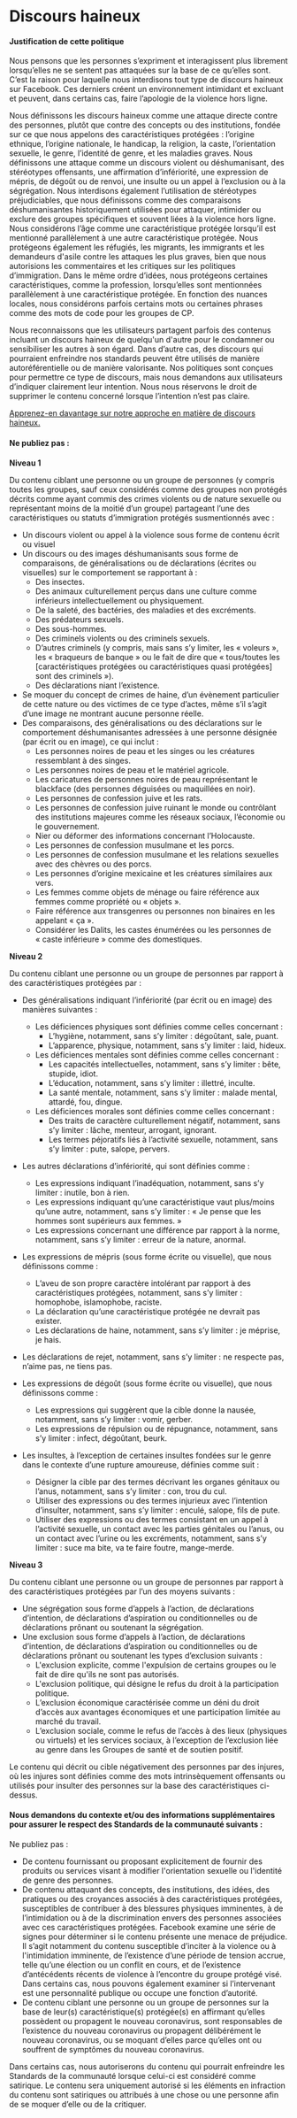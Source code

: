 Discours haineux
================

#### Justification de cette politique

Nous pensons que les personnes s’expriment et interagissent plus librement lorsqu’elles ne se sentent pas attaquées sur la base de ce qu’elles sont. C’est la raison pour laquelle nous interdisons tout type de discours haineux sur Facebook. Ces derniers créent un environnement intimidant et excluant et peuvent, dans certains cas, faire l’apologie de la violence hors ligne.

Nous définissons les discours haineux comme une attaque directe contre des personnes, plutôt que contre des concepts ou des institutions, fondée sur ce que nous appelons des caractéristiques protégées : l’origine ethnique, l’origine nationale, le handicap, la religion, la caste, l’orientation sexuelle, le genre, l’identité de genre, et les maladies graves. Nous définissons une attaque comme un discours violent ou déshumanisant, des stéréotypes offensants, une affirmation d’infériorité, une expression de mépris, de dégoût ou de renvoi, une insulte ou un appel à l’exclusion ou à la ségrégation. Nous interdisons également l’utilisation de stéréotypes préjudiciables, que nous définissons comme des comparaisons déshumanisantes historiquement utilisées pour attaquer, intimider ou exclure des groupes spécifiques et souvent liées à la violence hors ligne. Nous considérons l’âge comme une caractéristique protégée lorsqu’il est mentionné parallèlement à une autre caractéristique protégée. Nous protégeons également les réfugiés, les migrants, les immigrants et les demandeurs d'asile contre les attaques les plus graves, bien que nous autorisions les commentaires et les critiques sur les politiques d’immigration. Dans le même ordre d’idées, nous protégeons certaines caractéristiques, comme la profession, lorsqu’elles sont mentionnées parallèlement à une caractéristique protégée. En fonction des nuances locales, nous considérons parfois certains mots ou certaines phrases comme des mots de code pour les groupes de CP.

Nous reconnaissons que les utilisateurs partagent parfois des contenus incluant un discours haineux de quelqu'un d'autre pour le condamner ou sensibiliser les autres à son égard. Dans d’autre cas, des discours qui pourraient enfreindre nos standards peuvent être utilisés de manière autoréférentielle ou de manière valorisante. Nos politiques sont conçues pour permettre ce type de discours, mais nous demandons aux utilisateurs d’indiquer clairement leur intention. Nous nous réservons le droit de supprimer le contenu concerné lorsque l’intention n’est pas claire.

[Apprenez-en davantage sur notre approche en matière de discours haineux.](https://about.fb.com/news/2017/06/hard-questions-hate-speech/)

#### Ne publiez pas :

**Niveau 1**

Du contenu ciblant une personne ou un groupe de personnes (y compris toutes les groupes, sauf ceux considérés comme des groupes non protégés décrits comme ayant commis des crimes violents ou de nature sexuelle ou représentant moins de la moitié d’un groupe) partageant l’une des caractéristiques ou statuts d’immigration protégés susmentionnés avec :

* Un discours violent ou appel à la violence sous forme de contenu écrit ou visuel
* Un discours ou des images déshumanisants sous forme de comparaisons, de généralisations ou de déclarations (écrites ou visuelles) sur le comportement se rapportant à :
    * Des insectes.
    * Des animaux culturellement perçus dans une culture comme inférieurs intellectuellement ou physiquement.
    * De la saleté, des bactéries, des maladies et des excréments.
    * Des prédateurs sexuels.
    * Des sous-hommes.
    * Des criminels violents ou des criminels sexuels.
    * D’autres criminels (y compris, mais sans s’y limiter, les « voleurs », les « braqueurs de banque » ou le fait de dire que « tous/toutes les \[caractéristiques protégées ou caractéristiques quasi protégées\] sont des criminels »).
    * Des déclarations niant l’existence.
* Se moquer du concept de crimes de haine, d’un évènement particulier de cette nature ou des victimes de ce type d’actes, même s’il s’agit d’une image ne montrant aucune personne réelle.
* Des comparaisons, des généralisations ou des déclarations sur le comportement déshumanisantes adressées à une personne désignée (par écrit ou en image), ce qui inclut :
    * Les personnes noires de peau et les singes ou les créatures ressemblant à des singes.
    * Les personnes noires de peau et le matériel agricole.
    * Les caricatures de personnes noires de peau représentant le blackface (des personnes déguisées ou maquillées en noir).
    * Les personnes de confession juive et les rats.
    * Les personnes de confession juive ruinant le monde ou contrôlant des institutions majeures comme les réseaux sociaux, l’économie ou le gouvernement.
    * Nier ou déformer des informations concernant l’Holocauste.
    * Les personnes de confession musulmane et les porcs.
    * Les personnes de confession musulmane et les relations sexuelles avec des chèvres ou des porcs.
    * Les personnes d’origine mexicaine et les créatures similaires aux vers.
    * Les femmes comme objets de ménage ou faire référence aux femmes comme propriété ou « objets ».
    * Faire référence aux transgenres ou personnes non binaires en les appelant « ça ».
    * Considérer les Dalits, les castes énumérées ou les personnes de « caste inférieure » comme des domestiques.

**Niveau 2**

Du contenu ciblant une personne ou un groupe de personnes par rapport à des caractéristiques protégées par :

* Des généralisations indiquant l’infériorité (par écrit ou en image) des manières suivantes :
    * Les déficiences physiques sont définies comme celles concernant :
        * L’hygiène, notamment, sans s’y limiter : dégoûtant, sale, puant.
        * L’apparence, physique, notamment, sans s’y limiter : laid, hideux.
    * Les déficiences mentales sont définies comme celles concernant :
        * Les capacités intellectuelles, notamment, sans s’y limiter : bête, stupide, idiot.
        * L’éducation, notamment, sans s’y limiter : illettré, inculte.
        * La santé mentale, notamment, sans s’y limiter : malade mental, attardé, fou, dingue.
    * Les déficiences morales sont définies comme celles concernant :
        * Des traits de caractère culturellement négatif, notamment, sans s’y limiter : lâche, menteur, arrogant, ignorant.
        * Les termes péjoratifs liés à l’activité sexuelle, notamment, sans s’y limiter : pute, salope, pervers.

* Les autres déclarations d’infériorité, qui sont définies comme :
    * Les expressions indiquant l’inadéquation, notamment, sans s’y limiter : inutile, bon à rien.
    * Les expressions indiquant qu’une caractéristique vaut plus/moins qu’une autre, notamment, sans s’y limiter : « Je pense que les hommes sont supérieurs aux femmes. »
    * Les expressions concernant une différence par rapport à la norme, notamment, sans s’y limiter : erreur de la nature, anormal.

* Les expressions de mépris (sous forme écrite ou visuelle), que nous définissons comme :
    * L’aveu de son propre caractère intolérant par rapport à des caractéristiques protégées, notamment, sans s’y limiter : homophobe, islamophobe, raciste.
    * La déclaration qu’une caractéristique protégée ne devrait pas exister.
    * Les déclarations de haine, notamment, sans s’y limiter : je méprise, je hais.

* Les déclarations de rejet, notamment, sans s’y limiter : ne respecte pas, n’aime pas, ne tiens pas.

* Les expressions de dégoût (sous forme écrite ou visuelle), que nous définissons comme :
    * Les expressions qui suggèrent que la cible donne la nausée, notamment, sans s’y limiter : vomir, gerber.
    * Les expressions de répulsion ou de répugnance, notamment, sans s’y limiter : infect, dégoûtant, beurk.

* Les insultes, à l’exception de certaines insultes fondées sur le genre dans le contexte d’une rupture amoureuse, définies comme suit :
    * Désigner la cible par des termes décrivant les organes génitaux ou l’anus, notamment, sans s’y limiter : con, trou du cul.
    * Utiliser des expressions ou des termes injurieux avec l’intention d’insulter, notamment, sans s’y limiter : enculé, salope, fils de pute.
    * Utiliser des expressions ou des termes consistant en un appel à l’activité sexuelle, un contact avec les parties génitales ou l’anus, ou un contact avec l’urine ou les excréments, notamment, sans s’y limiter : suce ma bite, va te faire foutre, mange-merde.

**Niveau 3**

Du contenu ciblant une personne ou un groupe de personnes par rapport à des caractéristiques protégées par l’un des moyens suivants :

* Une ségrégation sous forme d’appels à l’action, de déclarations d’intention, de déclarations d’aspiration ou conditionnelles ou de déclarations prônant ou soutenant la ségrégation.
* Une exclusion sous forme d’appels à l’action, de déclarations d’intention, de déclarations d’aspiration ou conditionnelles ou de déclarations prônant ou soutenant les types d’exclusion suivants :
    * L'exclusion explicite, comme l'expulsion de certains groupes ou le fait de dire qu'ils ne sont pas autorisés.
    * L'exclusion politique, qui désigne le refus du droit à la participation politique.
    * L’exclusion économique caractérisée comme un déni du droit d’accès aux avantages économiques et une participation limitée au marché du travail.
    * L’exclusion sociale, comme le refus de l’accès à des lieux (physiques ou virtuels) et les services sociaux, à l’exception de l’exclusion liée au genre dans les Groupes de santé et de soutien positif.

Le contenu qui décrit ou cible négativement des personnes par des injures, où les injures sont définies comme des mots intrinsèquement offensants ou utilisés pour insulter des personnes sur la base des caractéristiques ci-dessus.

#### Nous demandons du contexte et/ou des informations supplémentaires pour assurer le respect des Standards de la communauté suivants :

Ne publiez pas :

* De contenu fournissant ou proposant explicitement de fournir des produits ou services visant à modifier l'orientation sexuelle ou l'identité de genre des personnes.
* De contenu attaquant des concepts, des institutions, des idées, des pratiques ou des croyances associés à des caractéristiques protégées, susceptibles de contribuer à des blessures physiques imminentes, à de l’intimidation ou à de la discrimination envers des personnes associées avec ces caractéristiques protégées. Facebook examine une série de signes pour déterminer si le contenu présente une menace de préjudice. Il s’agit notamment du contenu susceptible d’inciter à la violence ou à l'intimidation imminente, de l’existence d’une période de tension accrue, telle qu’une élection ou un conflit en cours, et de l’existence d’antécédents récents de violence à l’encontre du groupe protégé visé. Dans certains cas, nous pouvons également examiner si l’intervenant est une personnalité publique ou occupe une fonction d’autorité.
* De contenu ciblant une personne ou un groupe de personnes sur la base de leur(s) caractéristique(s) protégée(s) en affirmant qu’elles possèdent ou propagent le nouveau coronavirus, sont responsables de l’existence du nouveau coronavirus ou propagent délibérément le nouveau coronavirus, ou se moquant d’elles parce qu’elles ont ou souffrent de symptômes du nouveau coronavirus.

Dans certains cas, nous autoriserons du contenu qui pourrait enfreindre les Standards de la communauté lorsque celui-ci est considéré comme satirique. Le contenu sera uniquement autorisé si les éléments en infraction du contenu sont satiriques ou attribués à une chose ou une personne afin de se moquer d’elle ou de la critiquer.
